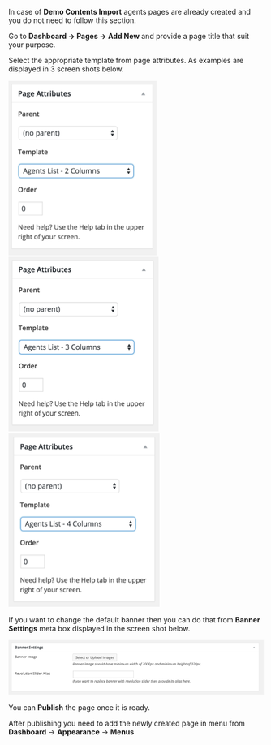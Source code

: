 In case of <strong>Demo Contents Import</strong> agents pages are already created and you do not need to follow this section.

Go to <strong>Dashboard &rarr; Pages &rarr; Add New</strong> and provide a page title that suit your purpose.

Select the appropriate template from page attributes. As examples are displayed in 3 screen shots below.

![Real Places Theme](images/pages/7.png)
![Real Places Theme](images/pages/8.png)
![Real Places Theme](images/pages/9.png)

If you want to change the default banner then you can do that from <strong>Banner Settings</strong> meta box displayed in the screen shot below.

![Real Places Theme](images/pages/6.png)

You can <strong>Publish</strong> the page once it is ready.

After publishing you need to add the newly created page in menu from <strong>Dashboard</strong> &rarr; <strong>Appearance</strong> &rarr; <strong>Menus</strong>
